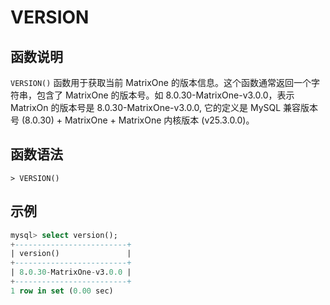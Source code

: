# **VERSION**

## **函数说明**

`VERSION()` 函数用于获取当前 MatrixOne 的版本信息。这个函数通常返回一个字符串，包含了 MatrixOne 的版本号。如 8.0.30-MatrixOne-v3.0.0，表示 MatrixOn 的版本号是 8.0.30-MatrixOne-v3.0.0, 它的定义是 MySQL 兼容版本号 (8.0.30) + MatrixOne + MatrixOne 内核版本 (v25.3.0.0)。

## **函数语法**

```
> VERSION()
```

## **示例**

```sql
mysql> select version();
+-------------------------+
| version()               |
+-------------------------+
| 8.0.30-MatrixOne-v3.0.0 |
+-------------------------+
1 row in set (0.00 sec)
```
